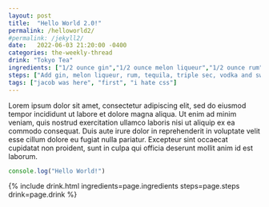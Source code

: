 ```yaml
---
layout: post
title:  "Hello World 2.0!"
permalink: /helloworld2/
#permalink: /jekyll2/
date:   2022-06-03 21:20:00 -0400
categories: the-weekly-thread
drink: "Tokyo Tea"
ingredients: ["1/2 ounce gin","1/2 ounce melon liqueur","1/2 ounce rum","1/2 ounce tequila","1/2 ounce triple sec","1/2 ounce vodka","1 ounce sweet and sour mix*","1 splash club soda","Garnish: lemon wheel","Garnish: maraschino cherry"]
steps: ["Add gin, melon liqueur, rum, tequila, triple sec, vodka and sweet-and-sour mix into a highball glass with ice and stir to combine.", "Top with the club soda.", "Garnish with a lemon wheel and maraschino cherry. "]
tags: ["jacob was here", "first", "i hate css"]
---
```


Lorem ipsum dolor sit amet, consectetur adipiscing elit, sed do eiusmod tempor incididunt ut labore et dolore magna aliqua. Ut enim ad minim veniam, quis nostrud exercitation ullamco laboris nisi ut aliquip ex ea commodo consequat. Duis aute irure dolor in reprehenderit in voluptate velit esse cillum dolore eu fugiat nulla pariatur. Excepteur sint occaecat cupidatat non proident, sunt in culpa qui officia deserunt mollit anim id est laborum.

```javascript
console.log("Hello World!")
```


{% include drink.html ingredients=page.ingredients steps=page.steps drink=page.drink %}
